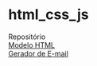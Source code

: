 # html_css_js
 Repositório<br>
<a target="_blank" href="https://hcds0001.github.io/html_css_js/consult/html.html">Modelo HTML</a><br>
<a target="_blank" href="https://hcds0001.github.io/html_css_js/eletrofrio/email/email2.html">Gerador de E-mail</a><br>